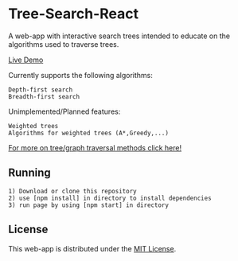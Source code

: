 # Tree-Search-React
A web-app with interactive search trees intended to educate on the algorithms used to traverse trees.

[Live Demo](https://tree-search-react.web.app/)

Currently supports the following algorithms:
```
Depth-first search
Breadth-first search
```

Unimplemented/Planned features:
```
Weighted trees
Algorithms for weighted trees (A*,Greedy,...)
```
[For more on tree/graph traversal methods click here!](https://en.wikipedia.org/wiki/Graph_traversal)

## Running
```
1) Download or clone this repository
2) use [npm install] in directory to install dependencies
3) run page by using [npm start] in directory
```

## License
This web-app is distributed under the [MIT License](./LICENSE).
